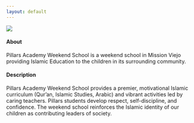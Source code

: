 ```yaml
---
layout: default
---
```


<a href="https://github.com/pillarsacademy/pillarsacademy.github.io/files/579/PAWS.2015-16.Flier.pdf">
  <img src="https://cloud.githubusercontent.com/assets/61224/8561447/9384591c-24da-11e5-9250-ada03a5e8c06.png" />
</a>

#### About

Pillars Academy Weekend School is a weekend school in Mission Viejo providing Islamic Education to the children in its surrounding community.

#### Description

Pillars Academy Weekend School provides a premier, motivational Islamic curriculum (Qur’an, Islamic Studies, Arabic) and vibrant activities led by caring teachers. Pillars students develop respect, self-discipline, and confidence. The weekend school reinforces the Islamic identity of our children as contributing leaders of society.
